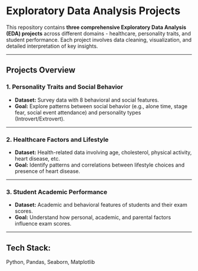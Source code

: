 # Exploratory Data Analysis Projects

This repository contains **three comprehensive Exploratory Data Analysis (EDA) projects** across different domains - healthcare, personality traits, and student performance. Each project involves data cleaning, visualization, and detailed interpretation of key insights.

---

##  Projects Overview

### 1. Personality Traits and Social Behavior
- **Dataset:** Survey data with 8 behavioral and social features.
- **Goal:** Explore patterns between social behavior (e.g., alone time, stage fear, social event attendance) and personality types (Introvert/Extrovert).

---

### 2. Healthcare Factors and Lifestyle
- **Dataset:** Health-related data involving age, cholesterol, physical activity, heart disease, etc.
- **Goal:** Identify patterns and correlations between lifestyle choices and presence of heart disease.


---

### 3. Student Academic Performance
- **Dataset:** Academic and behavioral features of students and their exam scores.
- **Goal:** Understand how personal, academic, and parental factors influence exam scores.


---
## Tech Stack:
Python, Pandas, Seaborn, Matplotlib
